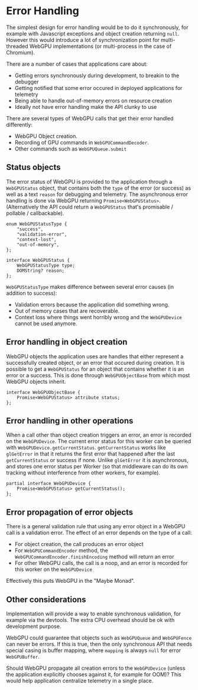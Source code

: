 # Error Handling

The simplest design for error handling would be to do it synchronously, for example with Javascript exceptions and object creation returning `null`.
However this would introduce a lot of synchronization point for multi-threaded WebGPU implementations (or multi-process in the case of Chromium).

There are a number of cases that applications care about:

 - Getting errors synchronously during development, to breakin to the debugger
 - Getting notified that some error occured in deployed applications for telemetry
 - Being able to handle out-of-memory errors on resource creation
 - Ideally not have error handling make the API clunky to use

There are several types of WebGPU calls that get their error handled differently:

 - WebGPU Object creation.
 - Recording of GPU commands in `WebGPUCommandDecoder`.
 - Other commands such as `WebGPUQueue.submit`

## Status objects

The error status of WebGPU is provided to the application through a `WebGPUStatus` object, that contains both the `type` of the error (or success) as well as a text `reason` for debugging and telemetry.
The asynchronous error handling is done via WebGPU returning `Promise<WebGPUStatus>`.
(Alternatively the API could return a `WebGPUStatus` that's promisable / pollable / callbackable).

```
enum WebGPUStatusType {
    "success",
    "validation-error",
    "context-lost",
    "out-of-memory",
};

interface WebGPUStatus {
    WebGPUStatusType type;
    DOMString? reason;
};
```

`WebGPUStatusType` makes difference between several error causes (in addition to success):

 - Validation errors because the application did something wrong.
 - Out of memory cases that are recoverable.
 - Context loss where things went horribly wrong and the `WebGPUDevice` cannot be used anymore.

## Error handling in object creation

WebGPU objects the application uses are handles that either represent a successfully created object, or an error that occured during creation.
It is possible to get a `WebGPUStatus` for an object that contains whether it is an error or a success.
This is done through `WebGPUObjectBase` from which most WebGPU objects inherit.

```
interface WebGPUObjectBase {
    Promise<WebGPUStatus> attribute status;
};
```

## Error handling in other operations

When a call other than object creation triggers an error, an error is recorded on the `WebGPUDevice`.
The current error status for this worker can be queried with `WebGPUDevice.getCurrentStatus`.
`getCurrentStatus` works like `glGetError` in that it returns the first error that happened after the last `getCurrentStatus` or success if none.
Unlike `glGetError` it is asynchronous, and stores one error status per Worker (so that middleware can do its own tracking without interference from other workers, for example).

```
partial interface WebGPUDevice {
    Promise<WebGPUStatus> getCurrentStatus();
};
```

## Error propagation of error objects

There is a general validation rule that using any error object in a WebGPU call is a validation error.
The effect of an error depends on the type of a call:

 - For object creation, the call produces an error object
 - For `WebGPUCommandEncoder` method, the `WebGPUCommandEncoder.finishEncoding` method will return an error
 - For other WebGPU calls, the call is a noop, and an error is recorded for this worker on the `WebGPUDevice`

Effectively this puts WebGPU in the "Maybe Monad".

## Other considerations

Implementation will provide a way to enable synchronous validation, for example via the devtools.
The extra CPU overhead should be ok with development purpose.

WebGPU could guarantee that objects such as `WebGPUQueue` and `WebGPUFence` can never be errors.
If this is true, then the only synchronous API that needs special casing is buffer mapping, where `mapping` is always `null` for error `WebGPUBuffer`.

Should WebGPU propagate all creation errors to the `WebGPUDevice` (unless the application explicitly chooses against it, for example for OOM)?
This would help application centralize telemetry in a single place.

